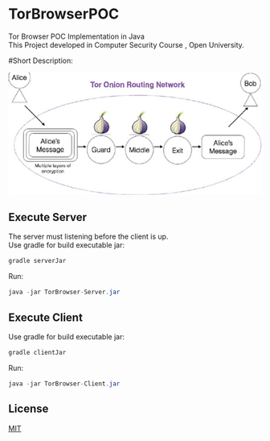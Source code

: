 # TorBrowserPOC
Tor Browser POC Implementation in Java
<br />This Project developed in Computer Security Course , Open University.


#Short Description:

![alt text](tor-network.png)

## Execute Server

The server must listening before the client is up.
<br />Use gradle for build executable jar:
```gradle
gradle serverJar
```

Run:
```java
java -jar TorBrowser-Server.jar
```


## Execute Client

Use gradle for build executable jar:
```gradle
gradle clientJar
```
Run:
```java
java -jar TorBrowser-Client.jar
```


## License
[MIT](https://choosealicense.com/licenses/mit/)
